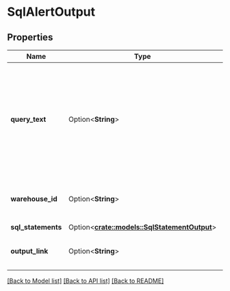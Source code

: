 # SqlAlertOutput

## Properties

Name | Type | Description | Notes
------------ | ------------- | ------------- | -------------
**query_text** | Option<**String**> | The text of the SQL query. Can Run permission of the SQL query associated with the SQL alert is required to view this field. | [optional]
**warehouse_id** | Option<**String**> | The canonical identifier of the SQL warehouse. | [optional]
**sql_statements** | Option<[**crate::models::SqlStatementOutput**](SqlStatementOutput.md)> |  | [optional]
**output_link** | Option<**String**> | The link to find the output results. | [optional]

[[Back to Model list]](../README.md#documentation-for-models) [[Back to API list]](../README.md#documentation-for-api-endpoints) [[Back to README]](../README.md)



